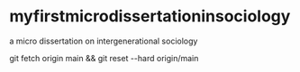 # myfirstmicrodissertationinsociology
a micro dissertation on intergenerational sociology

git fetch origin main && git reset --hard origin/main
